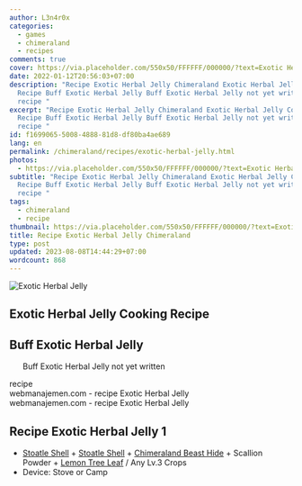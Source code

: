 ```yaml
---
author: L3n4r0x
categories:
  - games
  - chimeraland
  - recipes
comments: true
cover: https://via.placeholder.com/550x50/FFFFFF/000000/?text=Exotic Herbal Jelly
date: 2022-01-12T20:56:03+07:00
description: "Recipe Exotic Herbal Jelly Chimeraland Exotic Herbal Jelly Cooking
  Recipe Buff Exotic Herbal Jelly Buff Exotic Herbal Jelly not yet written
  recipe "
excerpt: "Recipe Exotic Herbal Jelly Chimeraland Exotic Herbal Jelly Cooking
  Recipe Buff Exotic Herbal Jelly Buff Exotic Herbal Jelly not yet written
  recipe "
id: f1699065-5008-4888-81d8-df80ba4ae689
lang: en
permalink: /chimeraland/recipes/exotic-herbal-jelly.html
photos:
  - https://via.placeholder.com/550x50/FFFFFF/000000/?text=Exotic Herbal Jelly
subtitle: "Recipe Exotic Herbal Jelly Chimeraland Exotic Herbal Jelly Cooking
  Recipe Buff Exotic Herbal Jelly Buff Exotic Herbal Jelly not yet written
  recipe "
tags:
  - chimeraland
  - recipe
thumbnail: https://via.placeholder.com/550x50/FFFFFF/000000/?text=Exotic Herbal Jelly
title: Recipe Exotic Herbal Jelly Chimeraland
type: post
updated: 2023-08-08T14:44:29+07:00
wordcount: 868
---
```


<link
  rel="stylesheet"
  href="https://rawcdn.githack.com/dimaslanjaka/Web-Manajemen/870a349/css/bootstrap-5-3-0-alpha3-wrapper.css"
/>
<section id="bootstrap-wrapper">
  <div data-bs-theme="dark">
    <div class="card mb-2">
      <div class="card-body">
        <div class="row g-0">
          <div class="col-sm-4 position-relative mb-2">
            <img
              src="https://via.placeholder.com/600"
              class="card-img fit-cover w-100 h-100"
              alt="Exotic Herbal Jelly"
              data-fancybox="true"
            />
          </div>
          <div class="col-sm-8 mb-2">
            <div class="card-body">
              <div class="d-flex flex-row align-items-center mb-3">
                <h2 class="fs-5">Exotic Herbal Jelly Cooking Recipe</h2>
              </div>
              <h2 class="card-title fs-5">Buff Exotic Herbal Jelly</h2>
              <div class="card-text">
                <ul>
                  Buff Exotic Herbal Jelly not yet written
                </ul>
              </div>
              <span class="badge rounded-pill">recipe</span>
            </div>
            <div class="card-footer text-end text-muted mt-auto">
              webmanajemen.com - recipe Exotic Herbal Jelly
            </div>
          </div>
        </div>
      </div>
      <div class="card-footer text-end text-muted">
        webmanajemen.com - recipe Exotic Herbal Jelly
      </div>
    </div>
    <div class="row mb-2">
      <div class="col-12 col-lg-6 recipe-item mb-2">
        <div class="card">
          <div class="card-body">
            <h2 class="card-title fs-5">Recipe Exotic Herbal Jelly 1</h2>
            <div class="card-text">
              <ul>
                <li>
                  <a
                    class="text-decoration-none text-primary"
                    href="/chimeraland/materials/stoatle-shell.html"
                    >Stoatle Shell</a
                  ><span> + </span
                  ><a
                    class="text-decoration-none text-primary"
                    href="/chimeraland/materials/stoatle-shell.html"
                    >Stoatle Shell</a
                  ><span> + </span
                  ><a
                    class="text-decoration-none text-primary"
                    href="/chimeraland/materials/chimeraland-beast-hide.html"
                    >Chimeraland Beast Hide</a
                  ><span> + </span>Scallion Powder<span> + </span
                  ><a
                    class="text-decoration-none text-primary"
                    href="/chimeraland/materials/lemon-tree-leaf.html"
                    >Lemon Tree Leaf</a
                  ><span> / </span>Any Lv.3 Crops
                </li>
                <li>Device: Stove or Camp</li>
              </ul>
            </div>
          </div>
        </div>
      </div>
    </div>
  </div>
</section>